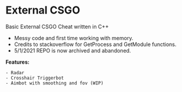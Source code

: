 # External CSGO
 
Basic External CSGO Cheat written in C++

- Messy code and first time working with memory.
- Credits to stackoverflow for GetProcess and GetModule functions.
- 5/1/2021 REPO is now archived and abandoned.

**Features:**

```
- Radar
- Crosshair Triggerbot
- Aimbot with smoothing and fov (WIP)
```
